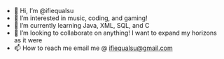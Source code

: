 - 👋 Hi, I’m @ifiequalsu
- 👀 I’m interested in music, coding, and gaming!
- 🌱 I’m currently learning Java, XML, SQL, and C
- 💞️ I’m looking to collaborate on anything! I want to expand my horizons as it were
- 📫 How to reach me email me @ ifiequalsu@gmail.com
